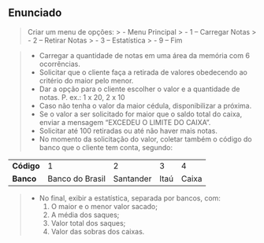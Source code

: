 ## Enunciado

> Criar um menu de opções: 
    > - Menu Principal 
    > - 1 – Carregar Notas 
    > - 2 – Retirar Notas 
    > - 3 – Estatística 
    > - 9 – Fim 

> - Carregar a quantidade de notas em uma área da memória com 6 ocorrências. 
> - Solicitar que o cliente faça a retirada de valores obedecendo ao critério do maior pelo menor. 
> - Dar a opção para o cliente escolher o valor e a quantidade de notas. P. ex.: 1 x 20, 2 x 10 
> - Caso não tenha o valor da maior cédula, disponibilizar a próxima. 
> - Se o valor a ser solicitado for maior que o saldo total do caixa, enviar a mensagem “EXCEDEU O LIMITE DO CAIXA”. 
> - Solicitar até 100 retiradas ou até não haver mais notas. 
> - No momento da solicitação do valor, coletar também o código do banco que o cliente tem conta, segundo: 

| | | | | |
| --- | --- |---  | --- | --- |
| **Código** | 1 | 2 | 3 | 4 |
| **Banco** | Banco do Brasil | Santander  | Itaú | Caixa |

> - No final, exibir a estatística, separada por bancos, com: 
>   1. O maior e o menor valor sacado; 
>   2. A média dos saques; 
>   3. Valor total dos saques; 
>   4. Valor das sobras dos caixas.